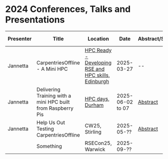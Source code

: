 # 2024 Conferences, Talks and Presentations

|Presenter|Title|Location|Date|Abstract/Submission|Link to presentation|
|-|-|-|-|-|-|
|Jannetta|CarpentriesOffline - A Mini HPC|[HPC Ready - Developing RSE and HPC skills, Edinburgh](https://www.universe-hpc.ac.uk/events/2025-03-27_project-end/)|2025-03-27|--||
|Jannetta|Delivering Training with a mini HPC built from Raspberry Pis|[HPC days, Durham](https://www.durham.ac.uk/research/institutes-and-centres/data-science/events-/durham---hpc-days/)|2025-06-02 to 07|[Abstract](https://github.com/carpentriesoffline/talks/blob/main/abstracts/2025_DurhamHPCDays.md)||
|Jannetta|Help Us Out Testing CarpentriesOffline|CW25, Stirling|2025-05-??|[Abstract](https://github.com/carpentriesoffline/talks/blob/main/abstracts/CW25_LightningTalk.md)||
||Something|RSECon25, Warwick|2025-09-??|||
